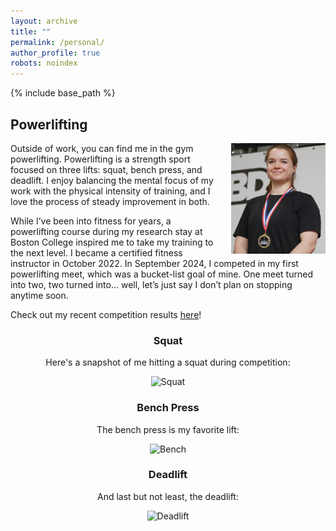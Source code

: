 ```yaml
---
layout: archive
title: ""
permalink: /personal/
author_profile: true
robots: noindex
---
```


{% include base_path %}

Powerlifting
------

<img src="/files/me.JPG" alt="Me with Gold Medal" style="float: right; margin-left: 20px; max-width: 30%; height: auto;">

<p>Outside of work, you can find me in the gym powerlifting. Powerlifting is a strength sport focused on three lifts: squat, bench press, and deadlift. I enjoy balancing the mental focus of my work with the physical intensity of training, and I love the process of steady improvement in both.</p>

<p>While I’ve been into fitness for years, a powerlifting course during my research stay at Boston College inspired me to take my training to the next level. I became a certified fitness instructor in October 2022. In September 2024, I competed in my first powerlifting meet, which was a bucket-list goal of mine. One meet turned into two, two turned into… well, let’s just say I don’t plan on stopping anytime soon.</p>

<p>Check out my recent competition results <a href="https://www.openpowerlifting.org/u/nadjavanthoff">here</a>!</p>



<div style="text-align: center;">

<h3>Squat</h3>

Here's a snapshot of me hitting a squat during competition:

<p>
  <img src="/files/squat.JPG" alt="Squat" style="max-width: 60%; height: auto;">
</p>

<h3>Bench Press</h3>

The bench press is my favorite lift:

<p>
  <img src="/files/bench.JPG" alt="Bench" style="max-width: 60%; height: auto;">
</p>

<h3>Deadlift</h3>

And last but not least, the deadlift:

<p>
  <img src="/files/deadlift.JPG" alt="Deadlift" style="max-width: 60%; height: auto;">
</p>

</div>



